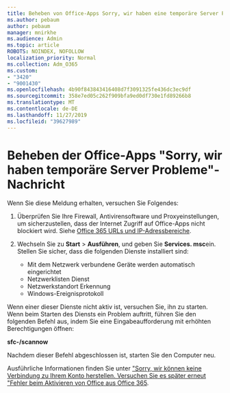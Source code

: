 ```yaml
---
title: Beheben von Office-Apps Sorry, wir haben eine temporäre Server Problemmeldung
ms.author: pebaum
author: pebaum
manager: mnirkhe
ms.audience: Admin
ms.topic: article
ROBOTS: NOINDEX, NOFOLLOW
localization_priority: Normal
ms.collection: Adm_O365
ms.custom:
- "3420"
- "9001430"
ms.openlocfilehash: 4b90f843843416408d7f3091325fe436dc3ec9df
ms.sourcegitcommit: 358e7ed05c262f909bfa9ed0df730e1fd89266b8
ms.translationtype: MT
ms.contentlocale: de-DE
ms.lasthandoff: 11/27/2019
ms.locfileid: "39627989"
---
```

# <a name="fixing-the-office-apps-sorry-we-are-having-temporary-server-issues-message"></a>Beheben der Office-Apps "Sorry, wir haben temporäre Server Probleme"-Nachricht

Wenn Sie diese Meldung erhalten, versuchen Sie Folgendes:

1. Überprüfen Sie Ihre Firewall, Antivirensoftware und Proxyeinstellungen, um sicherzustellen, dass der Internet Zugriff auf Office-Apps nicht blockiert wird. Siehe [Office 365 URLs und IP-Adressbereiche](https://docs.microsoft.com/office365/enterprise/urls-and-ip-address-ranges).

2. Wechseln Sie zu **Start** > **Ausführen**, und geben Sie **Services. msc**ein. Stellen Sie sicher, dass die folgenden Dienste installiert sind:
    - Mit dem Netzwerk verbundene Geräte werden automatisch eingerichtet
    - Netzwerklisten Dienst
    - Netzwerkstandort Erkennung
    - Windows-Ereignisprotokoll

Wenn einer dieser Dienste nicht aktiv ist, versuchen Sie, ihn zu starten. Wenn beim Starten des Diensts ein Problem auftritt, führen Sie den folgenden Befehl aus, indem Sie eine Eingabeaufforderung mit erhöhten Berechtigungen öffnen:

**sfc-/scannow**

Nachdem dieser Befehl abgeschlossen ist, starten Sie den Computer neu.

Ausführliche Informationen finden Sie unter ["Sorry, wir können keine Verbindung zu Ihrem Konto herstellen. Versuchen Sie es später erneut "Fehler beim Aktivieren von Office aus Office 365](https://docs.microsoft.com/office/troubleshoot/activation-installation/issue-when-activate-office-from-office-365).